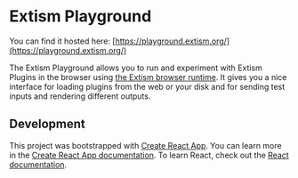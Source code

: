# Extism Playground

You can find it hosted here: [https://playground.extism.org/](https://playground.extism.org/)

The Extism Playground allows you to run and experiment with Extism Plugins in the browser
using [the Extism browser runtime](https://extism.org/docs/integrate-into-your-codebase/browser-runtime-sdk/). It gives you a nice interface for loading plugins from the web or your disk and for sending test inputs and rendering different outputs.

## Development

This project was bootstrapped with [Create React App](https://github.com/facebook/create-react-app).
You can learn more in the [Create React App documentation](https://facebook.github.io/create-react-app/docs/getting-started).
To learn React, check out the [React documentation](https://reactjs.org/).
